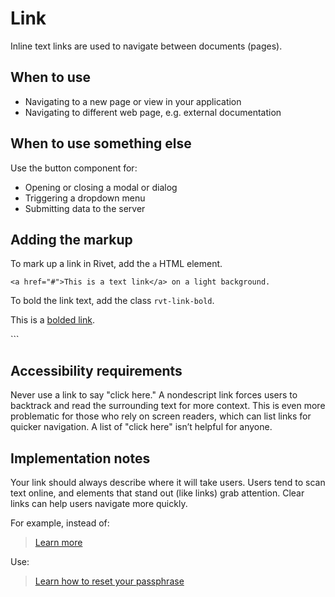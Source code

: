 # Link

Inline text links are used to navigate between documents (pages).

## When to use

- Navigating to a new page or view in your application
- Navigating to different web page, e.g. external documentation

## When to use something else

Use the button component for:
- Opening or closing a modal or dialog
- Triggering a dropdown menu
- Submitting data to the server

## Adding the markup

To mark up a link in Rivet, add the `a` HTML element.

```
<a href="#">This is a text link</a> on a light background.
```

To bold the link text, add the class `rvt-link-bold`.

<p>This is a <a href="#" class="rvt-link-bold">bolded link</a>.</p>
```

## Accessibility requirements

Never use a link to say "click here." A nondescript link forces users to backtrack and read the surrounding text for more context. This is even more problematic for those who rely on screen readers, which can list links for quicker navigation. A list of "click here" isn’t helpful for anyone.

## Implementation notes

Your link should always describe where it will take users. Users tend to scan text online, and elements that stand out (like links) grab attention. Clear links can help users navigate more quickly.

For example, instead of:

> [Learn more](#)

Use:

> [Learn how to reset your passphrase](#)